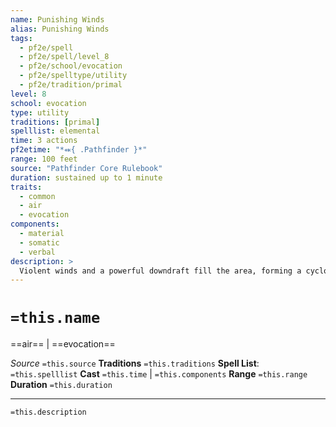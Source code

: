 ```yaml
---
name: Punishing Winds
alias: Punishing Winds
tags:
  - pf2e/spell
  - pf2e/spell/level_8
  - pf2e/school/evocation
  - pf2e/spelltype/utility
  - pf2e/tradition/primal
level: 8
school: evocation
type: utility
traditions: [primal]
spelllist: elemental
time: 3 actions
pf2etime: "*⬽{ .Pathfinder }*"
range: 100 feet
source: "Pathfinder Core Rulebook"
duration: sustained up to 1 minute
traits:
  - common
  - air
  - evocation
components:
  - material
  - somatic
  - verbal
description: >
  Violent winds and a powerful downdraft fill the area, forming a cyclone. All flying creatures in the area descend 40 feet. The entire area is greater difficult terrain for Flying creatures, and difficult terrain for creatures on the ground or Climbing. Any creature that ends its turn Flying within the area descends 20 feet. Any creature pushed into a surface by this spell's winds takes bludgeoning damage as though it had fallen. The squares at the outside vertical edges of the cylinder prevent creatures from leaving. These squares are greater difficult terrain, and a creature attempting to push through must succeed at an Athletics check or Acrobatics check to Maneuver in Flight against your spell DC to get through. A creature that fails ends its current action but can try again.
---
```

# `=this.name`
==air== | ==evocation==

*Source* `=this.source`
**Traditions** `=this.traditions`
**Spell List**: `=this.spelllist`
**Cast** `=this.time` | `=this.components`
**Range** `=this.range`
**Duration** `=this.duration`

***
`=this.description`